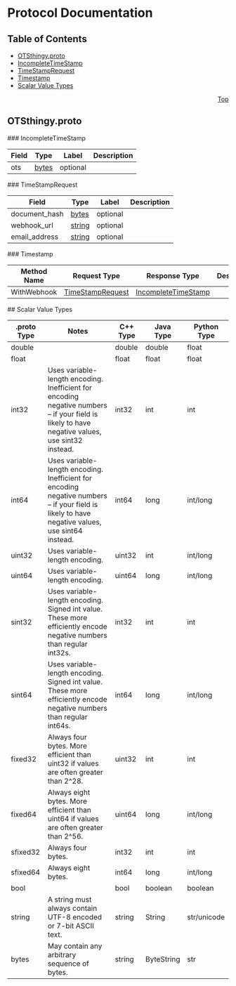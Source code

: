 # Protocol Documentation
<a name="top"/>

## Table of Contents
* [OTSthingy.proto](#OTSthingy.proto)
 * [IncompleteTimeStamp](#IncompleteTimeStamp)
 * [TimeStampRequest](#TimeStampRequest)
 * [Timestamp](#Timestamp)
* [Scalar Value Types](#scalar-value-types)

<a name="OTSthingy.proto"/>
<p align="right"><a href="#top">Top</a></p>

## OTSthingy.proto



<a name="IncompleteTimeStamp"/>
### IncompleteTimeStamp


| Field | Type | Label | Description |
| ----- | ---- | ----- | ----------- |
| ots | [bytes](#bytes) | optional |  |


<a name="TimeStampRequest"/>
### TimeStampRequest


| Field | Type | Label | Description |
| ----- | ---- | ----- | ----------- |
| document_hash | [bytes](#bytes) | optional |  |
| webhook_url | [string](#string) | optional |  |
| email_address | [string](#string) | optional |  |





<a name="Timestamp"/>
### Timestamp


| Method Name | Request Type | Response Type | Description |
| ----------- | ------------ | ------------- | ------------|
| WithWebhook | [TimeStampRequest](#TimeStampRequest) | [IncompleteTimeStamp](#IncompleteTimeStamp) |  |



<a name="scalar-value-types"/>
## Scalar Value Types

| .proto Type | Notes | C++ Type | Java Type | Python Type |
| ----------- | ----- | -------- | --------- | ----------- |
| <a name="double"/> double |  | double | double | float |
| <a name="float"/> float |  | float | float | float |
| <a name="int32"/> int32 | Uses variable-length encoding. Inefficient for encoding negative numbers – if your field is likely to have negative values, use sint32 instead. | int32 | int | int |
| <a name="int64"/> int64 | Uses variable-length encoding. Inefficient for encoding negative numbers – if your field is likely to have negative values, use sint64 instead. | int64 | long | int/long |
| <a name="uint32"/> uint32 | Uses variable-length encoding. | uint32 | int | int/long |
| <a name="uint64"/> uint64 | Uses variable-length encoding. | uint64 | long | int/long |
| <a name="sint32"/> sint32 | Uses variable-length encoding. Signed int value. These more efficiently encode negative numbers than regular int32s. | int32 | int | int |
| <a name="sint64"/> sint64 | Uses variable-length encoding. Signed int value. These more efficiently encode negative numbers than regular int64s. | int64 | long | int/long |
| <a name="fixed32"/> fixed32 | Always four bytes. More efficient than uint32 if values are often greater than 2^28. | uint32 | int | int |
| <a name="fixed64"/> fixed64 | Always eight bytes. More efficient than uint64 if values are often greater than 2^56. | uint64 | long | int/long |
| <a name="sfixed32"/> sfixed32 | Always four bytes. | int32 | int | int |
| <a name="sfixed64"/> sfixed64 | Always eight bytes. | int64 | long | int/long |
| <a name="bool"/> bool |  | bool | boolean | boolean |
| <a name="string"/> string | A string must always contain UTF-8 encoded or 7-bit ASCII text. | string | String | str/unicode |
| <a name="bytes"/> bytes | May contain any arbitrary sequence of bytes. | string | ByteString | str |
